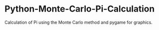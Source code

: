 # Python-Monte-Carlo-Pi-Calculation
 Calculation of Pi using the Monte Carlo method and pygame for graphics.

